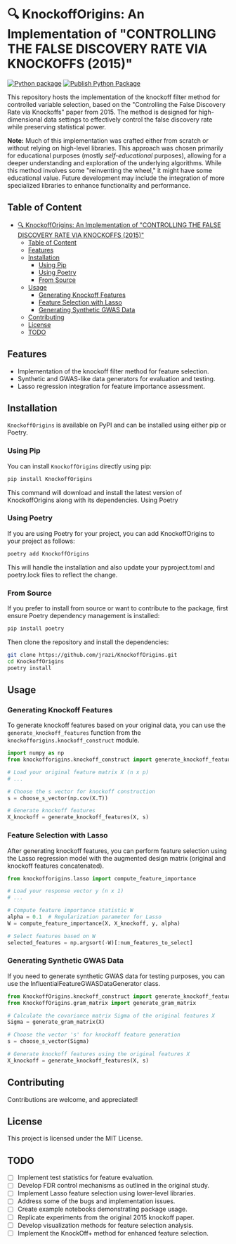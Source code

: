 # 🔍 KnockoffOrigins: An Implementation of "CONTROLLING THE FALSE DISCOVERY RATE VIA KNOCKOFFS (2015)"

[![Python package](https://github.com/jrazi/KnockoffOrigins/actions/workflows/python-package.yml/badge.svg?event=registry_package)](https://github.com/jrazi/KnockoffOrigins/actions/workflows/python-package.yml)
[![Publish Python Package](https://github.com/jrazi/KnockoffOrigins/actions/workflows/python-publish.yml/badge.svg?event=registry_package)](https://github.com/jrazi/KnockoffOrigins/actions/workflows/python-publish.yml)

This repository hosts the implementation of the knockoff filter method for controlled variable selection, based on the "Controlling the False Discovery Rate via Knockoffs" paper from 2015. The method is designed for high-dimensional data settings to effectively control the false discovery rate while preserving statistical power.

**Note:** Much of this implementation was crafted either from scratch or without relying on high-level libraries. This approach was chosen primarily for educational purposes (mostly _self-educational_ purposes), allowing for a deeper understanding and exploration of the underlying algorithms. While this method involves some "reinventing the wheel," it might have some educational value. Future development may include the integration of more specialized libraries to enhance functionality and performance.

## Table of Content

- [🔍 KnockoffOrigins: An Implementation of "CONTROLLING THE FALSE DISCOVERY RATE VIA KNOCKOFFS (2015)"](#-knockofforigins-an-implementation-of-controlling-the-false-discovery-rate-via-knockoffs-2015)
  - [Table of Content](#table-of-content)
  - [Features](#features)
  - [Installation](#installation)
    - [Using Pip](#using-pip)
    - [Using Poetry](#using-poetry)
    - [From Source](#from-source)
  - [Usage](#usage)
    - [Generating Knockoff Features](#generating-knockoff-features)
    - [Feature Selection with Lasso](#feature-selection-with-lasso)
    - [Generating Synthetic GWAS Data](#generating-synthetic-gwas-data)
  - [Contributing](#contributing)
  - [License](#license)
  - [TODO](#todo)

## Features

- Implementation of the knockoff filter method for feature selection.
- Synthetic and GWAS-like data generators for evaluation and testing.
- Lasso regression integration for feature importance assessment.

## Installation

`KnockoffOrigins` is available on PyPI and can be installed using either pip or Poetry.

### Using Pip

You can install `KnockoffOrigins` directly using pip:

```bash
pip install KnockoffOrigins
```

This command will download and install the latest version of KnockoffOrigins along with its dependencies.
Using Poetry

### Using Poetry

If you are using Poetry for your project, you can add KnockoffOrigins to your project as follows:

```bash
poetry add KnockoffOrigins
```

This will handle the installation and also update your pyproject.toml and poetry.lock files to reflect the change.

### From Source

If you prefer to install from source or want to contribute to the package, first ensure Poetry dependency management is installed:

```bash
pip install poetry
```

Then clone the repository and install the dependencies:

```bash
git clone https://github.com/jrazi/KnockoffOrigins.git
cd KnockoffOrigins
poetry install
```

## Usage

### Generating Knockoff Features

To generate knockoff features based on your original data, you can use the `generate_knockoff_features` function from the `knockofforigins.knockoff_construct` module.

```python
import numpy as np
from knockofforigins.knockoff_construct import generate_knockoff_features, choose_s_vector

# Load your original feature matrix X (n x p)
# ...

# Choose the s vector for knockoff construction
s = choose_s_vector(np.cov(X.T))

# Generate knockoff features
X_knockoff = generate_knockoff_features(X, s)
```

### Feature Selection with Lasso

After generating knockoff features, you can perform feature selection using the Lasso regression model with the augmented design matrix (original and knockoff features concatenated).

```python
from knockofforigins.lasso import compute_feature_importance

# Load your response vector y (n x 1)
# ...

# Compute feature importance statistic W
alpha = 0.1  # Regularization parameter for Lasso
W = compute_feature_importance(X, X_knockoff, y, alpha)

# Select features based on W
selected_features = np.argsort(-W)[:num_features_to_select]
```

### Generating Synthetic GWAS Data

If you need to generate synthetic GWAS data for testing purposes, you can use the InfluentialFeatureGWASDataGenerator class.

```python
from KnockoffOrigins.knockoff_construct import generate_knockoff_features, choose_s_vector
from KnockoffOrigins.gram_matrix import generate_gram_matrix

# Calculate the covariance matrix Sigma of the original features X
Sigma = generate_gram_matrix(X)

# Choose the vector 's' for knockoff feature generation
s = choose_s_vector(Sigma)

# Generate knockoff features using the original features X
X_knockoff = generate_knockoff_features(X, s)
```

## Contributing

Contributions are welcome, and appreciated!

## License

This project is licensed under the MIT License.

## TODO

- [ ] Implement test statistics for feature evaluation.
- [ ] Develop FDR control mechanisms as outlined in the original study.
- [ ] Implement Lasso feature selection using lower-level libraries.
- [ ] Address some of the bugs and implementation issues.
- [ ] Create example notebooks demonstrating package usage.
- [ ] Replicate experiments from the original 2015 knockoff paper.
- [ ] Develop visualization methods for feature selection analysis.
- [ ] Implement the KnockOff+ method for enhanced feature selection.
